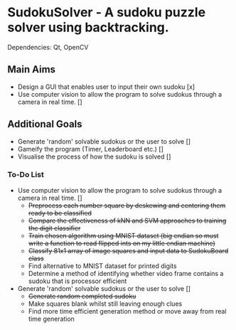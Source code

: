 # SudokuSolver - A sudoku puzzle solver using backtracking.
Dependencies: Qt, OpenCV
## Main Aims
+ Design a GUI that enables user to input their own sudoku [x]
+ Use computer vision to allow the program to solve sudokus through a camera in real time. []
## Additional Goals
+ Generate 'random' solvable sudokus or the user to solve []
+ Gameify the program (Timer, Leaderboard etc.) []
+ Visualise the process of how the sudoku is solved []
### To-Do List
+ Use computer vision to allow the program to solve sudokus through a camera in real time. []
    + ~~Preprocess each number square by deskewing and centering them ready to be classified~~
    + ~~Compare the effectiveness of kNN and SVM approaches to training the digit classifier~~
    + ~~Train chosen algorithm using MNIST dataset (big endian so must write a function to read flipped ints on my little endian machine)~~
    + ~~Classify 81x1 array of image squares and input data to SudokuBoard class~~
    + Find alternative to MNIST dataset for printed digits
    + Determine a method of identifying whether video frame contains a sudoku that is processor efficient
+ Generate 'random' solvable sudokus or the user to solve []
    + ~~Generate random completed sudoku~~
    + Make squares blank whilst still leaving enough clues
    + Find more time efficient generation method or move away from real time generation

